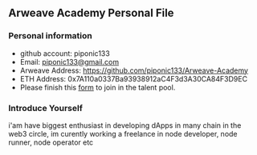 ## Arweave Academy Personal File

### Personal information

- github account: piponic133
- Email: piponic133@gmail.com
- Arweave Address: https://github.com/piponic133/Arweave-Academy
- ETH Address: 0x7A110a0337Ba93938912aC4F3d3A30CA84F3D9EC
- Please finish this [form](https://docs.google.com/forms/d/e/1FAIpQLSfWA5fIIcBgmRppm3jNz5vmf9Mai_QMVil-2pO4r7YKn_Zhtw/viewform?usp=sf_link) to join in the talent pool.

### Introduce Yourself
 i'am have biggest enthusiast in developing dApps in many chain in the web3 circle, im curently working a freelance in node developer, node runner, node operator etc
